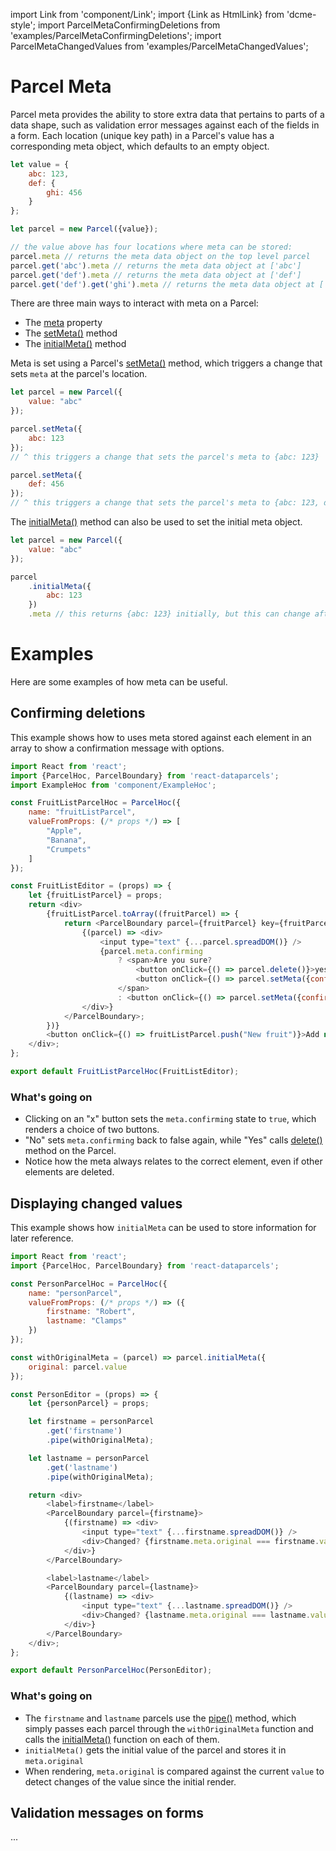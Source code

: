 import Link from 'component/Link';
import {Link as HtmlLink} from 'dcme-style';
import ParcelMetaConfirmingDeletions from 'examples/ParcelMetaConfirmingDeletions';
import ParcelMetaChangedValues from 'examples/ParcelMetaChangedValues';

# Parcel Meta

Parcel meta provides the ability to store extra data that pertains to parts of a data shape, such as validation error messages against each of the fields in a form. Each location (unique key path) in a Parcel's value has a corresponding meta object, which defaults to an empty object.

```js
let value = {
    abc: 123,
    def: {
        ghi: 456
    }
};

let parcel = new Parcel({value});

// the value above has four locations where meta can be stored:
parcel.meta // returns the meta data object on the top level parcel
parcel.get('abc').meta // returns the meta data object at ['abc']
parcel.get('def').meta // returns the meta data object at ['def']
parcel.get('def').get('ghi').meta // returns the meta data object at ['def', 'ghi']
```

There are three main ways to interact with meta on a Parcel:
* The [meta](/api/Parcel#meta) property
* The [setMeta()](/api/Parcel#setMeta) method
* The [initialMeta()](/api/Parcel#initialMeta) method

Meta is set using a Parcel's [setMeta()](/api/Parcel#setMeta) method, which triggers a change that sets `meta` at the parcel's location.

```js
let parcel = new Parcel({
    value: "abc"
});

parcel.setMeta({
    abc: 123
});
// ^ this triggers a change that sets the parcel's meta to {abc: 123}

parcel.setMeta({
    def: 456
});
// ^ this triggers a change that sets the parcel's meta to {abc: 123, def: 456}
```

The [initialMeta()](/api/Parcel#initialMeta) method can also be used to set the initial meta object.

```js
let parcel = new Parcel({
    value: "abc"
});

parcel
    .initialMeta({
        abc: 123
    })
    .meta // this returns {abc: 123} initially, but this can change after subsequent calls to setMeta()
```

# Examples

Here are some examples of how meta can be useful.

## Confirming deletions

This example shows how to uses meta stored against each element in an array to show a confirmation message with options.

<ParcelMetaConfirmingDeletions />

```js
import React from 'react';
import {ParcelHoc, ParcelBoundary} from 'react-dataparcels';
import ExampleHoc from 'component/ExampleHoc';

const FruitListParcelHoc = ParcelHoc({
    name: "fruitListParcel",
    valueFromProps: (/* props */) => [
        "Apple",
        "Banana",
        "Crumpets"
    ]
});

const FruitListEditor = (props) => {
    let {fruitListParcel} = props;
    return <div>
        {fruitListParcel.toArray((fruitParcel) => {
            return <ParcelBoundary parcel={fruitParcel} key={fruitParcel.key}>
                {(parcel) => <div>
                    <input type="text" {...parcel.spreadDOM()} />
                    {parcel.meta.confirming
                        ? <span>Are you sure?
                            <button onClick={() => parcel.delete()}>yes</button>
                            <button onClick={() => parcel.setMeta({confirming: false})}>no</button>
                        </span>
                        : <button onClick={() => parcel.setMeta({confirming: true})}>x</button>}
                </div>}
            </ParcelBoundary>;
        })}
        <button onClick={() => fruitListParcel.push("New fruit")}>Add new fruit</button>
    </div>;
};

export default FruitListParcelHoc(FruitListEditor);
```

### What's going on
* Clicking on an "x" button sets the `meta.confirming` state to `true`, which renders a choice of two buttons.
* "No" sets `meta.confirming` back to false again, while "Yes" calls [delete()](/api/Parcel#delete) method on the Parcel.
* Notice how the meta always relates to the correct element, even if other elements are deleted.

## Displaying changed values

This example shows how `initialMeta` can be used to store information for later reference.

<ParcelMetaChangedValues />

```js
import React from 'react';
import {ParcelHoc, ParcelBoundary} from 'react-dataparcels';

const PersonParcelHoc = ParcelHoc({
    name: "personParcel",
    valueFromProps: (/* props */) => ({
        firstname: "Robert",
        lastname: "Clamps"
    })
});

const withOriginalMeta = (parcel) => parcel.initialMeta({
    original: parcel.value
});

const PersonEditor = (props) => {
    let {personParcel} = props;

    let firstname = personParcel
        .get('firstname')
        .pipe(withOriginalMeta);

    let lastname = personParcel
        .get('lastname')
        .pipe(withOriginalMeta);

    return <div>
        <label>firstname</label>
        <ParcelBoundary parcel={firstname}>
            {(firstname) => <div>
                <input type="text" {...firstname.spreadDOM()} />
                <div>Changed? {firstname.meta.original === firstname.value ? 'No' : 'Yes'}</div>
            </div>}
        </ParcelBoundary>

        <label>lastname</label>
        <ParcelBoundary parcel={lastname}>
            {(lastname) => <div>
                <input type="text" {...lastname.spreadDOM()} />
                <div>Changed? {lastname.meta.original === lastname.value ? 'No' : 'Yes'}</div>
            </div>}
        </ParcelBoundary>
    </div>;
};

export default PersonParcelHoc(PersonEditor);

```

### What's going on
* The `firstname` and `lastname` parcels use the [pipe()](/api/Parcel#pipe) method, which simply passes each parcel through the `withOriginalMeta` function and calls the [initialMeta()](/api/Parcel#initialMeta) function on each of them.
* `initialMeta()` gets the initial value of the parcel and stores it in `meta.original`
* When rendering, `meta.original` is compared against the current `value` to detect changes of the value since the initial render.

## Validation messages on forms

...
